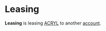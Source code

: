 # Leasing

**Leasing** is leasing [ACRYL](/blockchain/token/acryl.md) to another [account](/blockchain/account.md).
